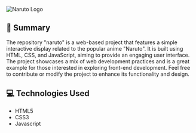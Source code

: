 ![Naruto Logo](https://upload.wikimedia.org/wikipedia/commons/thumb/c/c9/Naruto_logo.svg/800px-Naruto_logo.svg.png)

## 📌 Summary
The repository "naruto" is a web-based project that features a simple interactive display related to the popular anime "Naruto". It is built using HTML, CSS, and JavaScript, aiming to provide an engaging user interface. The project showcases a mix of web development practices and is a great example for those interested in exploring front-end development. Feel free to contribute or modify the project to enhance its functionality and design.

## 💻 Technologies Used
- HTML5
- CSS3
- Javascript
